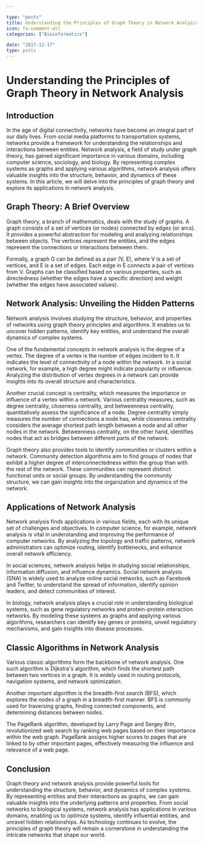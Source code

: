 ```yaml
---

type: "posts"
title: Understanding the Principles of Graph Theory in Network Analysis
icon: fa-comment-alt
categories: ["Bioinformatics"]

date: "2017-12-17"
type: posts
---
```





# Understanding the Principles of Graph Theory in Network Analysis

## Introduction

In the age of digital connectivity, networks have become an integral part of our daily lives. From social media platforms to transportation systems, networks provide a framework for understanding the relationships and interactions between entities. Network analysis, a field of study under graph theory, has gained significant importance in various domains, including computer science, sociology, and biology. By representing complex systems as graphs and applying various algorithms, network analysis offers valuable insights into the structure, behavior, and dynamics of these systems. In this article, we will delve into the principles of graph theory and explore its applications in network analysis.

## Graph Theory: A Brief Overview

Graph theory, a branch of mathematics, deals with the study of graphs. A graph consists of a set of vertices (or nodes) connected by edges (or arcs). It provides a powerful abstraction for modeling and analyzing relationships between objects. The vertices represent the entities, and the edges represent the connections or interactions between them.

Formally, a graph G can be defined as a pair (V, E), where V is a set of vertices, and E is a set of edges. Each edge in E connects a pair of vertices from V. Graphs can be classified based on various properties, such as directedness (whether the edges have a specific direction) and weight (whether the edges have associated values).

## Network Analysis: Unveiling the Hidden Patterns

Network analysis involves studying the structure, behavior, and properties of networks using graph theory principles and algorithms. It enables us to uncover hidden patterns, identify key entities, and understand the overall dynamics of complex systems.

One of the fundamental concepts in network analysis is the degree of a vertex. The degree of a vertex is the number of edges incident to it. It indicates the level of connectivity of a node within the network. In a social network, for example, a high degree might indicate popularity or influence. Analyzing the distribution of vertex degrees in a network can provide insights into its overall structure and characteristics.

Another crucial concept is centrality, which measures the importance or influence of a vertex within a network. Various centrality measures, such as degree centrality, closeness centrality, and betweenness centrality, quantitatively assess the significance of a node. Degree centrality simply measures the number of connections a node has, while closeness centrality considers the average shortest path length between a node and all other nodes in the network. Betweenness centrality, on the other hand, identifies nodes that act as bridges between different parts of the network.

Graph theory also provides tools to identify communities or clusters within a network. Community detection algorithms aim to find groups of nodes that exhibit a higher degree of interconnectedness within the group than with the rest of the network. These communities can represent distinct functional units or social groups. By understanding the community structure, we can gain insights into the organization and dynamics of the network.

## Applications of Network Analysis

Network analysis finds applications in various fields, each with its unique set of challenges and objectives. In computer science, for example, network analysis is vital in understanding and improving the performance of computer networks. By analyzing the topology and traffic patterns, network administrators can optimize routing, identify bottlenecks, and enhance overall network efficiency.

In social sciences, network analysis helps in studying social relationships, information diffusion, and influence dynamics. Social network analysis (SNA) is widely used to analyze online social networks, such as Facebook and Twitter, to understand the spread of information, identify opinion leaders, and detect communities of interest.

In biology, network analysis plays a crucial role in understanding biological systems, such as gene regulatory networks and protein-protein interaction networks. By modeling these systems as graphs and applying various algorithms, researchers can identify key genes or proteins, unveil regulatory mechanisms, and gain insights into disease processes.

## Classic Algorithms in Network Analysis

Various classic algorithms form the backbone of network analysis. One such algorithm is Dijkstra's algorithm, which finds the shortest path between two vertices in a graph. It is widely used in routing protocols, navigation systems, and network optimization.

Another important algorithm is the breadth-first search (BFS), which explores the nodes of a graph in a breadth-first manner. BFS is commonly used for traversing graphs, finding connected components, and determining distances between nodes.

The PageRank algorithm, developed by Larry Page and Sergey Brin, revolutionized web search by ranking web pages based on their importance within the web graph. PageRank assigns higher scores to pages that are linked to by other important pages, effectively measuring the influence and relevance of a web page.

## Conclusion

Graph theory and network analysis provide powerful tools for understanding the structure, behavior, and dynamics of complex systems. By representing entities and their interactions as graphs, we can gain valuable insights into the underlying patterns and properties. From social networks to biological systems, network analysis has applications in various domains, enabling us to optimize systems, identify influential entities, and unravel hidden relationships. As technology continues to evolve, the principles of graph theory will remain a cornerstone in understanding the intricate networks that shape our world.